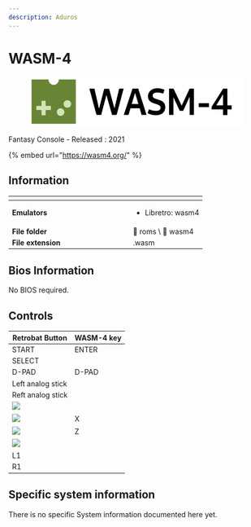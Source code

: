 ```yaml
---
description: Aduros
---
```


# WASM-4

<div align="left">

<figure><img src="https://raw.githubusercontent.com/fabricecaruso/es-theme-carbon/91d85c7849cc550b0cac4e75cb8e0923d3b61b5e/art/logos/wasm4.svg" alt=""><figcaption></figcaption></figure>

</div>

Fantasy Console - Released : 2021

{% embed url="https://wasm4.org/" %}

## Information

<table data-header-hidden><thead><tr><th width="224"></th><th></th></tr></thead><tbody><tr><td><strong>Emulators</strong></td><td><ul><li>Libretro: wasm4</li></ul></td></tr><tr><td><strong>File folder</strong></td><td><span data-gb-custom-inline data-tag="emoji" data-code="1f4c2">📂</span> roms \ <span data-gb-custom-inline data-tag="emoji" data-code="1f4c2">📂</span> wasm4</td></tr><tr><td><strong>File extension</strong></td><td>.wasm</td></tr></tbody></table>

## Bios Information

No BIOS required.

## Controls

| Retrobat Button                                      | WASM-4 key |
| ---------------------------------------------------- | ---------- |
| START                                                | ENTER      |
| SELECT                                               |            |
| D-PAD                                                | D-PAD      |
| Left analog stick                                    |            |
| Reft analog stick                                    |            |
| ![](<../../../../en/.gitbook/assets/image (45).png>) |            |
| ![](<../../../../en/.gitbook/assets/image (27).png>) | X          |
| ![](<../../../../en/.gitbook/assets/image (13).png>) | Z          |
| ![](<../../../../en/.gitbook/assets/image (47).png>) |            |
| L1                                                   |            |
| R1                                                   |            |

## Specific system information

There is no specific System information documented here yet.
